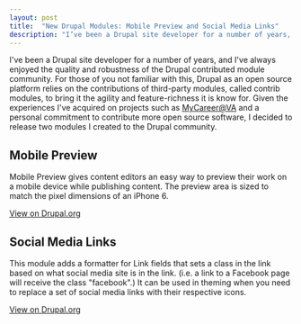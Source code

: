 ```yaml
---
layout: post
title:  "New Drupal Modules: Mobile Preview and Social Media Links"
description: "I’ve been a Drupal site developer for a number of years, and I’ve always enjoyed the quality and robustness of the Drupal contributed module community. Given the experiences I’ve acquired on my Drupal projects and a personal commitment to contribute more open source software, I decided to release two modules I created to the Drupal community."
---
```


I've been a Drupal site developer for a number of years, and I've always enjoyed the quality and robustness of the Drupal contributed module community. For those of you not familiar with this, Drupal as an open source platform relies on the contributions of third-party modules, called contrib modules, to bring it the agility and feature-richness it is know for. Given the experiences I've acquired on projects such as [MyCareer@VA](https://mycareeratva.va.gov/) and a personal commitment to contribute more open source software, I decided to release two modules I created to the Drupal community.

## Mobile Preview

Mobile Preview gives content editors an easy way to preview their work on a mobile device while publishing content. The preview area is sized to match the pixel dimensions of an iPhone 6.

[View on Drupal.org](https://www.drupal.org/project/mobile_preview)

## Social Media Links

This module adds a formatter for Link fields that sets a class in the link based on what social media site is in the link. (i.e. a link to a Facebook page will receive the class "facebook".) It can be used in theming when you need to replace a set of social media links with their respective icons.

[View on Drupal.org](https://www.drupal.org/project/sml)
